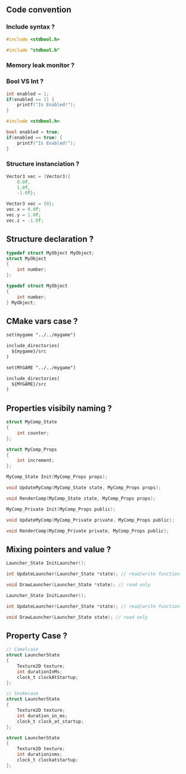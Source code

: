 ## Code convention

### Include syntax ?

```c
#include <stdbool.h>
```

```c
#include "stdbool.h"
```

### Memory leak monitor ?

### Bool VS Int ?

```c
int enabled = 1;
if(enabled == 1) {
    printf("Is Enabled!");
}
```

```c
#include <stdbool.h>

bool enabled = true;
if(enabled == true) {
    printf("Is Enabled!");
}
```

### Structure instanciation ?

```c
Vector3 vec = (Vector3){
    0.0f,
    1.0f,
    -1.0f};
```

```c
Vector3 vec = {0};
vec.x = 0.0f;
vec.y = 1.0f;
vec.z = -1.0f;
```

## Structure declaration ?

```c
typedef struct MyObject MyObject;
struct MyObject
{
    int number;
};
```

```c
typedef struct MyObject
{
    int number;
} MyObject;
```

## CMake vars case ?

```txt
set(mygame "../../mygame")

include_directories(
  ${mygame}/src
)
```

```txt
set(MYGAME "../../mygame")

include_directories(
  ${MYGAME}/src
)
```

## Properties visibily naming ?

```c
struct MyComp_State
{
    int counter;
};

struct MyComp_Props
{
    int increment;
};
```

```c
MyComp_State Init(MyComp_Props props);

void UpdateMyComp(MyComp_State state, MyComp_Props props);

void RenderComp(MyComp_State state, MyComp_Props props);
```

```c
MyComp_Private Init(MyComp_Props public);

void UpdateMyComp(MyComp_Private private, MyComp_Props public);

void RenderComp(MyComp_Private private, MyComp_Props public);
```


## Mixing pointers and value ?

```c
Launcher_State InitLauncher();

int UpdateLauncher(Launcher_State *state); // read/write function

void DrawLauncher(Launcher_State *state); // read only
```

```c
Launcher_State InitLauncher();

int UpdateLauncher(Launcher_State *state); // read/write function

void DrawLauncher(Launcher_State state); // read only
```

## Property Case  ?

```c
// Camelcase
struct LauncherState
{
    Texture2D texture;
    int durationInMs;
    clock_t clockAtStartup;
};
```

```c
// Snskecase
struct LauncherState
{
    Texture2D texture;
    int duration_in_ms;
    clock_t clock_at_startup;
};
```

```c
struct LauncherState
{
    Texture2D texture;
    int durationinms;
    clock_t clockatstartup;
};
```